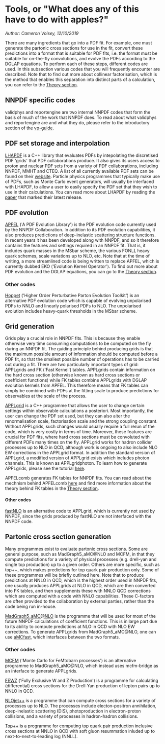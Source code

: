 # Tools, or  "What does any of this have to do with apples?"

*Author: Cameron Voisey, 12/10/2019*

There are many ingredients that go into a PDF fit. For example, one must generate the partonic cross sections for use in the fit, convert these predictions into a format that is suitable for PDF fits, i.e. the format must be suitable for on-the-fly convolutions, and evolve the PDFs according to the DGLAP equations. To perform each of these steps, different codes are used. In this subsection various codes that you will frequently encounter are described. Note that to find out more about collinear factorisation, which is the method that enables this separation into distinct parts of a calculation, you can refer to the [Theory section](collinear.md).

## NNPDF specific codes

validphys and reportengine are two internal NNPDF codes that form the basis of much of the work that NNPDF does. To read about what validphys and reportengine are and what they do, please refer to the introductory section of the [vp-guide](./../vp/introduction.md).

## PDF set storage and interpolation

[LHAPDF](https://lhapdf.hepforge.org/) is a C++ library that evaluates PDFs by intepolating the discretised PDF 'grids' that PDF collaborations produce. It also gives its users access to proton and nuclear PDF sets from a variety of PDF collaborations, including NNPDF, MMHT and CTEQ. A list of all currently available PDF sets can be found on their [website](https://lhapdf.hepforge.org/pdfsets.html). Particle physics programmes that typically make use of PDFs, such as Monte Carlo event generators, will usually be interfaced with LHAPDF, to allow a user to easily specify the PDF set that they wish to use in their calculations. You can read more about LHAPDF by reading the [paper](https://arxiv.org/abs/1412.7420) that marked their latest release.

## PDF evolution

[APFEL](https://apfel.hepforge.org/) ('A PDF Evolution Library') is the PDF evolution code currently used by the NNPDF Collaboration. In addition to its PDF evolution capabilities, it also produces predictions of deep-inelastic scattering structure functions. In recent years it has been developed along with NNPDF, and so it therefore contains the features and settings required in an NNPDF fit. That is, it includes quark masses in the MSbar scheme, the various FONLL heavy quark schemes, scale variations up to NLO, etc. Note that at the time of writing, a more streamlined code is being written to replace APFEL, which is currently dubbed EKO ('Evolution Kernel Operator'). To find out more about PDF evolution and the DGLAP equations, you can go to the [Theory section](dglap.md).

### Other codes

[Hoppet](https://hoppet.hepforge.org/) ('Higher Order Perturbative Parton Evolution Toolkit') is an alternative PDF evolution code which is capable of evolving unpolarised PDFs to NNLO and linearly polarised PDFs to NLO. The unpolarised evolution includes heavy-quark thresholds in the MSbar scheme.

## Grid generation

Grids play a crucial role in NNPDF fits. This is because they enable otherwise very time consuming computations to be computed on the fly during an NNPDF fit. The guiding principle behind producing grids is that the maximum possible amount of information should be computed before a PDF fit, so that the smallest possible number of operations has to be carried out during a fit. There are two particularly important types of grid: APPLgrids and FK ('Fast Kernel') tables. APPLgrids contain information on the hard cross section (otherwise known as hard cross sections or coefficient functions) while FK tables combine APPLgrids with DGLAP evolution kernels from APFEL. This therefore means that FK tables can simply be combined with PDFs at the fitting scale to produce predictions for observables at the scale of the process.

[APPLgrid](https://applgrid.hepforge.org/) is a C++ programme that allows the user to change certain settings within observable calculations a posteriori. Most importantly, the user can change the PDF set used, but they can also alter the renormalisation scale, factorisation scale and the strong coupling constant. Without APPLgrids, such changes would usually require a full rerun of the code, which is very costly in terms of time. Moreover, these features are crucial for PDF fits, where hard cross sections must be convoluted with different PDFs many times on the fly. APPLgrid works for hadron collider processes up to NLO in QCD, although work is ongoing to also include NLO EW corrections in the APPLgrid format. In addition the standard version of APPLgrid, a modified version of APPLgrid exists which includes photon channels. This is known as APPLgridphoton. To learn how to generate APPLgrids, please see the tutorial [here](../tutorials/APPLgrids.md).

APFELcomb generates FK tables for NNPDF fits. You can read about the mechnism behind APFELcomb [here](https://arxiv.org/abs/1605.02070) and find more information about the theory behind FK tables in the [Theory section](../Theory/FastInterface.rst).

#### Other codes

[fastNLO](https://fastnlo.hepforge.org/) is an alternative code to APPLgrid, which is currently not used by NNPDF, since the grids produced by fastNLO are not interfaced with the NNPDF code.

## Partonic cross section generation

Many programmes exist to evaluate partonic cross sections. Some are general purpose, such as MadGraph5\_aMC@NLO and MCFM, in that they compute predictions for a variety of physical processes (e.g. drell-yan and single top production) up to a given order. Others are more specific, such as top++, which makes predictions for top quark pair production only. Some of these programmes will be briefly outlined here. Note that to produce predictions at NNLO in QCD, which is the highest order used in NNPDF fits, one usually produces APPLgrids at NLO in QCD, which are then converted into FK tables, and then supplements these with NNLO QCD corrections which are computed with a code with NNLO capabilities. These C-factors are often provided to the collaboration by external parties, rather than the code being run in-house.

[MadGraph5\_aMC@NLO](https://launchpad.net/mg5amcnlo) is the programme that will be used for most of the future NNPDF calculations of coefficient functions. This is in large part due to its ability to compute predictions at NLO in QCD with NLO EW corrections. To generate APPLgrids from MadGraph5\_aMC@NLO, one can use [aMCfast](https://amcfast.hepforge.org/), which interfaces between the two formats.

### Other codes

[MCFM](https://mcfm.fnal.gov/) ('Monte Carlo for FeMtobarn processes') is an alternative programme to MadGraph5\_aMC@NLO, which instead uses mcfm-bridge as an interface to generate APPLgrids.

[FEWZ](https://arxiv.org/abs/1011.3540) ('Fully Exclusive W and Z Production') is a programme for calculating (differential) cross sections for the Drell-Yan production of lepton pairs up to NNLO in QCD.

[NLOjet++](http://www.desy.de/~znagy/Site/NLOJet++.html) is a programme that can compute cross sections for a variety of processes up to NLO. The processes include electon-positron annihilation, deep-inelastic scattering (DIS), photoproduction in electron-proton collisions, and a variety of processes in hadron-hadron collisions.

[Top++](http://www.precision.hep.phy.cam.ac.uk/top-plus-plus/) is a programme for computing top quark pair production inclusive cross sections at NNLO in QCD with soft gluon resummation inluded up to next-to-next-to-leading log (NNLL).
